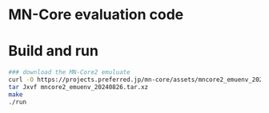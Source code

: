 # MN-Core evaluation code

# Build and run

```bash
### download the MN-Core2 emuluate
curl -O https://projects.preferred.jp/mn-core/assets/mncore2_emuenv_20240826.tar.xz
tar Jxvf mncore2_emuenv_20240826.tar.xz
make
./run
